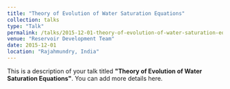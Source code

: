 ```yaml
---
title: "Theory of Evolution of Water Saturation Equations"
collection: talks
type: "Talk"
permalink: /talks/2015-12-01-theory-of-evolution-of-water-saturation-equations
venue: "Reservoir Development Team"
date: 2015-12-01
location: "Rajahmundry, India"
---
```


This is a description of your talk titled **"Theory of Evolution of Water Saturation Equations"**. You can add more details here.
